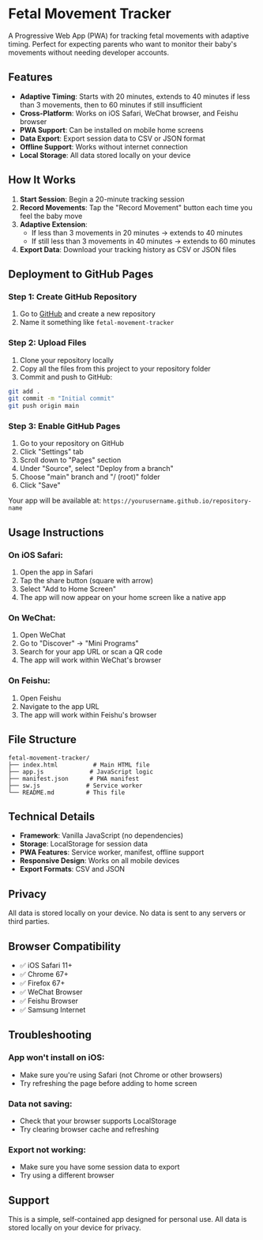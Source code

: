# Fetal Movement Tracker

A Progressive Web App (PWA) for tracking fetal movements with adaptive timing. Perfect for expecting parents who want to monitor their baby's movements without needing developer accounts.

## Features

- **Adaptive Timing**: Starts with 20 minutes, extends to 40 minutes if less than 3 movements, then to 60 minutes if still insufficient
- **Cross-Platform**: Works on iOS Safari, WeChat browser, and Feishu browser
- **PWA Support**: Can be installed on mobile home screens
- **Data Export**: Export session data to CSV or JSON format
- **Offline Support**: Works without internet connection
- **Local Storage**: All data stored locally on your device

## How It Works

1. **Start Session**: Begin a 20-minute tracking session
2. **Record Movements**: Tap the "Record Movement" button each time you feel the baby move
3. **Adaptive Extension**: 
   - If less than 3 movements in 20 minutes → extends to 40 minutes
   - If still less than 3 movements in 40 minutes → extends to 60 minutes
4. **Export Data**: Download your tracking history as CSV or JSON files

## Deployment to GitHub Pages

### Step 1: Create GitHub Repository
1. Go to [GitHub](https://github.com) and create a new repository
2. Name it something like `fetal-movement-tracker`

### Step 2: Upload Files
1. Clone your repository locally
2. Copy all the files from this project to your repository folder
3. Commit and push to GitHub:
```bash
git add .
git commit -m "Initial commit"
git push origin main
```

### Step 3: Enable GitHub Pages
1. Go to your repository on GitHub
2. Click "Settings" tab
3. Scroll down to "Pages" section
4. Under "Source", select "Deploy from a branch"
5. Choose "main" branch and "/ (root)" folder
6. Click "Save"

Your app will be available at: `https://yourusername.github.io/repository-name`

## Usage Instructions

### On iOS Safari:
1. Open the app in Safari
2. Tap the share button (square with arrow)
3. Select "Add to Home Screen"
4. The app will now appear on your home screen like a native app

### On WeChat:
1. Open WeChat
2. Go to "Discover" → "Mini Programs"
3. Search for your app URL or scan a QR code
4. The app will work within WeChat's browser

### On Feishu:
1. Open Feishu
2. Navigate to the app URL
3. The app will work within Feishu's browser

## File Structure

```
fetal-movement-tracker/
├── index.html          # Main HTML file
├── app.js             # JavaScript logic
├── manifest.json      # PWA manifest
├── sw.js             # Service worker
└── README.md         # This file
```

## Technical Details

- **Framework**: Vanilla JavaScript (no dependencies)
- **Storage**: LocalStorage for session data
- **PWA Features**: Service worker, manifest, offline support
- **Responsive Design**: Works on all mobile devices
- **Export Formats**: CSV and JSON

## Privacy

All data is stored locally on your device. No data is sent to any servers or third parties.

## Browser Compatibility

- ✅ iOS Safari 11+
- ✅ Chrome 67+
- ✅ Firefox 67+
- ✅ WeChat Browser
- ✅ Feishu Browser
- ✅ Samsung Internet

## Troubleshooting

### App won't install on iOS:
- Make sure you're using Safari (not Chrome or other browsers)
- Try refreshing the page before adding to home screen

### Data not saving:
- Check that your browser supports LocalStorage
- Try clearing browser cache and refreshing

### Export not working:
- Make sure you have some session data to export
- Try using a different browser

## Support

This is a simple, self-contained app designed for personal use. All data is stored locally on your device for privacy. 
